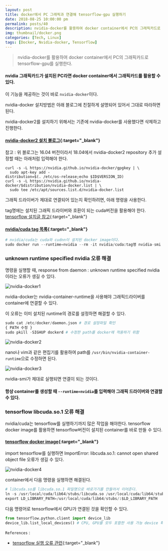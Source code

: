 ```yaml
---
layout: post
title: docker에서 PC 그래픽과 연결해 tensorflow-gpu 실행하기
date: 2018-08-25 10:00:00 pm
permalink: posts/40
description: nvidia-docker를 활용하여 docker container에서 PC의 그래픽카드로 tensorflow-gpu를 실행한다.
img: thumbnail/docker.png 
categories: [Tech, Linux]
tags: [Docker, Nvidia-docker, Tensorflow] 
---
```


> nvidia-docker를 활용하여 docker container에서 PC의 그래픽카드로 tensorflow-gpu를 실행한다.

#### nvidia 그래픽카드가 설치된 PC라면 docker container에서 그래픽카드를 활용할 수 있다.

이 기능을 제공하는 것이 바로 `nvidia-docker`이다. 

nvidia-docker 설치방법은 아래 블로그에 친절하게 설명되어 있어서 그대로 따라하면 된다.

nvidia-docker2를 설치하기 위해서는 기존에 nvidia-docker를 사용했다면 삭제하고 진행한다.

#### [nvidia-docker2 설치 블로그](http://haanjack.github.io/docker/2017/12/01/nvidia-docker-ngc.html){:target="_blank"}

참고 : 위 블로그는 16.04 버전이라서 18.04에서 nvidia-docker2 repository 추가 설정할 때는 아래처럼 입력해야 한다.

```
curl -s -L https://nvidia.github.io/nvidia-docker/gpgkey | \
  sudo apt-key add -
distribution=$(. /etc/os-release;echo $ID$VERSION_ID)
curl -s -L https://nvidia.github.io/nvidia-docker/$distribution/nvidia-docker.list | \
  sudo tee /etc/apt/sources.list.d/nvidia-docker.list
```

그래픽 드라이버가 제대로 연결되어 있는지 확인하려면, 아래 명령을 사용한다.

tag명에는 설치된 그래픽 드라이버와 호환이 되는 cuda버전을 활용해야 한다. [tensorflow 설치글 참고](https://yahwang.github.io/posts/37){:target="_blank"}

#### [nvidia/cuda tag 목록](https://hub.docker.com/r/nvidia/cuda/tags/){:target="_blank"}

``` python
# nvidia/cuda는 cuda와 cudnn이 설치된 docker image이다.
sudo docker run --runtime=nvidia --rm -it nvidia/cuda:tag명 nvidia-smi
```

### unknown runtime specified nvidia 오류 해결

명령을 실행할 때, response from daemon : unknown runtime specified nvidia이라는 오류가 생길 수 있다.

![nvidia-docker1]({{site.baseurl}}/assets/img/tech/nvidia_docker1.png)

nvidia-docker는 nvidia-container-runtime을 사용해야 그래픽드라이버를 container에 연결할 수 있다.

이 오류는 이미 설치된 runtime의 경로를 설정하면 해결할 수 있다.

``` python
sudo cat /etc/docker/daemon.json # 경로 설정파일 확인
{ PATH 수정 }
sudo pkill -SIGHUP dockerd # 수정한 path를 docker에 적용하기 위함
```

![nvidia-docker2]({{site.baseurl}}/assets/img/tech/nvidia_docker2.png)

nano나 vim과 같은 편집기를 활용하여 path를  `/usr/bin/nvidia-container-runtime`으로 수정하면 된다.

![nvidia-docker3]({{site.baseurl}}/assets/img/tech/nvidia_docker3.png)

nvidia-smi가 제대로 실행되면 연결이 되는 것이다.

#### 항상 container를 생성할 때 `--runtime=nvidia`를 입력해야 그래픽 드라이버와 연결할 수 있다.

### tensorflow libcuda.so.1 오류 해결

nvidia/cuda는 tensorflow를 실행하기까지 많은 작업을 해야한다. tensorflow docker image를 활용하면 tensorflow버전이 설치된 container를 바로 만들 수 있다.

#### [tensorflow docker image](https://hub.docker.com/r/tensorflow/tensorflow/){:target="_blank"}

import tensorflow를 실행하면 ImportError: libcuda.so.1: cannot open shared object file 오류가 생길 수 있다.

![nvidia-docker4]({{site.baseurl}}/assets/img/tech/nvidia_docker4.png)

container에서 다음 명령을 실행하면 해결된다.

``` python
# libcuda.so를 libcuda.so.1 파일명으로 바로가기를 만들어서 이어준다.
ln -s /usr/local/cuda/lib64/stubs/libcuda.so /usr/local/cuda/lib64/stubs/libcuda.so.1
export LD_LIBRARY_PATH=/usr/local/cuda/lib64/stubs/:$LD_LIBRARY_PATH
```

다음 명령어로 tensorflow에서 GPU가 연결된 것을 확인할 수 있다.

``` python
from tensorflow.python.client import device_lib
device_lib.list_local_devices() # CPU, GPU를 모두 포함한 사용 가능 device 확인
```

`References` : 

* [tensorflow 실행 오류 관련](https://github.com/tensorflow/tensorflow/issues/10776){:target="_blank"}

